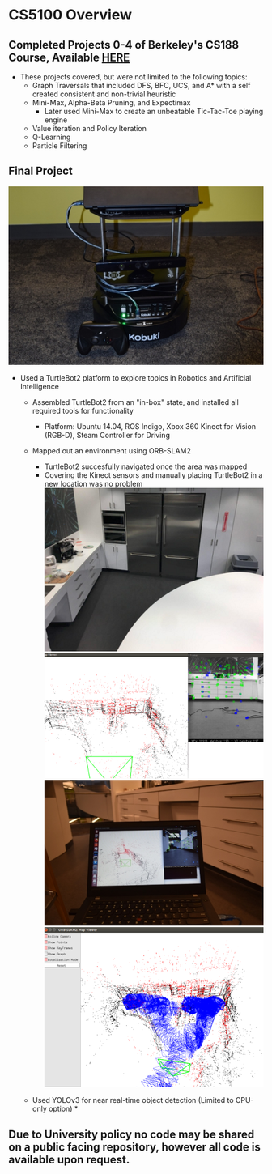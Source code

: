 # CS5100 Overview

## Completed Projects 0-4 of Berkeley's CS188 Course, Available [HERE](http://inst.eecs.berkeley.edu/~cs188/pacman/project_overview.html)

* These projects covered, but were not limited to the following topics:
  * Graph Traversals that included DFS, BFC, UCS, and A* with a self created consistent and non-trivial heuristic
  * Mini-Max, Alpha-Beta Pruning, and Expectimax
    * Later used Mini-Max to create an unbeatable Tic-Tac-Toe playing engine
  * Value iteration and Policy Iteration
  * Q-Learning
  * Particle Filtering

## Final Project

[![](https://github.com/avp55/CS5100/blob/master/DSC_7044r.jpg)](#)


* Used a TurtleBot2 platform to explore topics in Robotics and Artificial Intelligence
  * Assembled TurtleBot2 from an "in-box" state, and installed all required tools for functionality
    * Platform: Ubuntu 14.04, ROS Indigo, Xbox 360 Kinect for Vision (RGB-D), Steam Controller for Driving
  * Mapped out an environment using ORB-SLAM2
    * TurtleBot2 succesfully navigated once the area was mapped
    * Covering the Kinect sensors and manually placing TurtleBot2 in a new location was no problem
  [![](https://github.com/avp55/CS5100/blob/master/kitchen1.png)](#)
  [![](https://github.com/avp55/CS5100/blob/master/startViewR.png)](#)
  [![](https://github.com/avp55/CS5100/blob/master/DSC_7050r.jpg)](#)
  [![](https://github.com/avp55/CS5100/blob/master/overhead2R.png)](#)
  
  * Used YOLOv3 for near real-time object detection (Limited to CPU-only option)
    * 
  
## Due to University policy no code may be shared on a public facing repository, however all code is available upon request.

  
